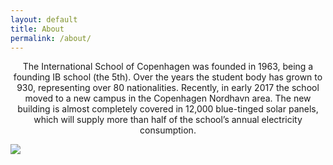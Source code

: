 ```yaml
---
layout: default
title: About
permalink: /about/
---
```


<div class="row align-items-center" style="height:100%">
<center><p id="aboutText">
The International School of Copenhagen was founded in 1963, being a founding IB school (the 5th). Over the years the student body has grown to 930, representing over 80 nationalities. Recently, in early 2017 the school moved to a new campus in the Copenhagen Nordhavn area. The new building is almost completely covered in 12,000 blue-tinged solar panels, which will supply more than half of the school’s annual electricity consumption.</p></center>

<img id="image" class="mx-auto d-block" style="max-width:80%" src="{{ site.url }}/cover_image.jpg"/>
</div>
